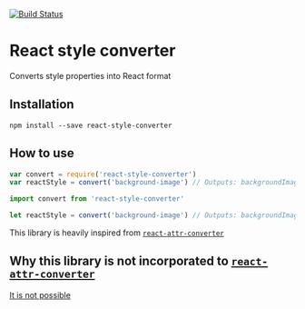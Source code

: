 [![Build Status](https://travis-ci.org/subhojit777/react-style-converter.svg?branch=master)](https://travis-ci.org/subhojit777/react-style-converter)

# React style converter

Converts style properties into React format

## Installation

`npm install --save react-style-converter`

## How to use

```js
var convert = require('react-style-converter')
var reactStyle = convert('background-image') // Outputs: backgroundImage
```

```js
import convert from 'react-style-converter'

let reactStyle = convert('background-image') // Outputs: backgroundImage
```

This library is heavily inspired from [`react-attr-converter`](https://github.com/noraesae/react-attr-converter)

## Why this library is not incorporated to [`react-attr-converter`](https://github.com/noraesae/react-attr-converter)

[It is not possible](https://github.com/noraesae/react-attr-converter/issues/2)
